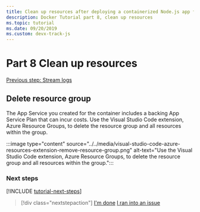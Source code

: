 ```yaml
---
title: Clean up resources after deploying a containerized Node.js app from Visual Studio Code
description: Docker Tutorial part 8, clean up resources
ms.topic: tutorial
ms.date: 09/20/2019
ms.custom: devx-track-js
---
```


# Part 8 Clean up resources

[Previous step: Stream logs](tutorial-vscode-docker-node-07.md)

## Delete resource group

The App Service you created for the container includes a backing App Service Plan that can incur costs. Use the Visual Studio Code extension, Azure Resource Groups, to delete the resource group and all resources within the group.

:::image type="content" source="../../media/visual-studio-code-azure-resources-extension-remove-resource-group.png" alt-text="Use the Visual Studio Code extension, Azure Resource Groups, to delete the resource group and all resources within the group.":::

### Next steps

[!INCLUDE [tutorial-next-steps](../../includes/tutorial-next-steps.md)]

> [!div class="nextstepaction"]
> [I'm done](../../how-to/deploy-containers.md) [I ran into an issue](https://www.research.net/r/PWZWZ52?tutorial=node-deployment-docker-extension&step=clean-up-resources)